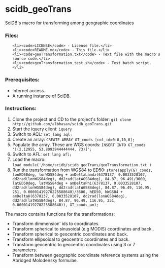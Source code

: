scidb_geoTrans
==============

SciDB's macro for transforming among geographic coordinates

<h3>Files:</h3>
<ul>
	
	<li><code>LICENSE</code> - License file.</li>
	<li><code>README.md</code> - This file.</li>
	<li><code>geoTransformation.txt</code> - Text file with the macro's source code.</li>
	<li><code>geoTransformation_test.sh</code> - Test batch script.</li>
</ul>


<h3>Prerequisites:</h3>
<ul>
	<li>Internet access.</li>
	<li>A running instance of SciDB.</li>
</ul>



<h3>Instructions:</h3>
<ol>
	<li>Clone the project and CD to the project's  folder: <code>git clone http://github.com/albhasan/scidb_geoTrans.git</code></li>
	<li>Start the iquery client: <code>iquery</code></li>
	<li>Switch to AQL: <code>set lang aql;</code></li>
	<li>Create an array: <code>CREATE ARRAY GT_coods <lonWGS84deg:double, latWGS84deg:double, hWGS84:double>[col_id=0:0,10,0];</code></li>
	<li>Populate the array. These are WGS coords: <code>INSERT INTO GT_coods '[(2.12955, 53.8093944444444, 73)]';</code></li>
	<li>Switch to AFL: <code>set lang afl;</code></li>
	<li>Load the macro: <code>load_module('/home/scidb/scidb_geoTrans/geoTransformation.txt')</code></li>
	<li>Run the transformation from WGS84 to ED50: <code>store(apply(GT_coods, lonED50deg, lonWGS84deg + amDeltaLamda(6378137, 0.0033528107, dd2rad(lonWGS84deg), dd2rad(latWGS84deg), 84.87, 96.49)/3600, latED50deg, latWGS84deg + amDeltaPhi(6378137, 0.0033528107, dd2rad(lonWGS84deg), dd2rad(latWGS84deg), 84.87, 96.49, 116.95, 251, 0.00001419270225588640)/3600, hED50, hWGS84 + amDeltaH(6378137, 0.0033528107, dd2rad(lonWGS84deg), dd2rad(latWGS84deg), 84.87, 96.49, 116.95, 251, 0.00001419270225588640)), GT_coods_am);</code></li>
</ol> 

The macro contains functions for the transformations:
<ul>
	<li>Transform dimmension' ids to coordinates.</li>
	<li>Transform spherical to sinusoidal (e.g MODIS) coordinates and back .</li>
	<li>Transform spherical to geocentric coordinates and back.</li>
	<li>Transform ellipsoidal to geocentric coordinates and back.</li>
	<li>Transform geocentric to geocentric coordinates using 3 or 7 parameters.</li>
	<li>Transform between geographic coordinate reference systems using the Abridged Molodensky formulae.</li>
</ul>
